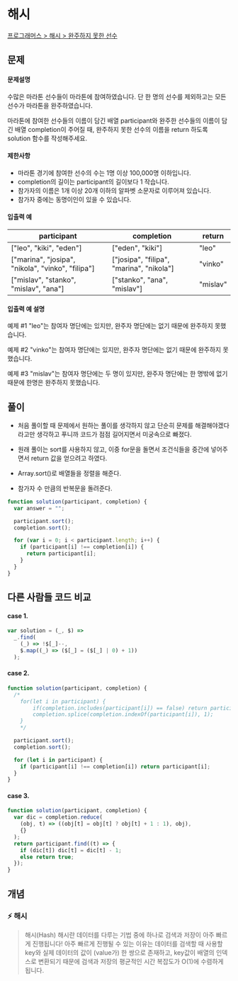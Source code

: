 # 해시

[프로그래머스 > 해시 > 완주하지 못한 선수](https://programmers.co.kr/learn/courses/30/lessons/42576)

## 문제

#### 문제설명

수많은 마라톤 선수들이 마라톤에 참여하였습니다. 단 한 명의 선수를 제외하고는 모든 선수가 마라톤을 완주하였습니다.

마라톤에 참여한 선수들의 이름이 담긴 배열 participant와 완주한 선수들의 이름이 담긴 배열 completion이 주어질 때, 완주하지 못한 선수의 이름을 return 하도록 solution 함수를 작성해주세요.

#### 제한사항

- 마라톤 경기에 참여한 선수의 수는 1명 이상 100,000명 이하입니다.
- completion의 길이는 participant의 길이보다 1 작습니다.
- 참가자의 이름은 1개 이상 20개 이하의 알파벳 소문자로 이루어져 있습니다.
- 참가자 중에는 동명이인이 있을 수 있습니다.

#### 입출력 예

| participant                                       | completion                               | return   |
| ------------------------------------------------- | ---------------------------------------- | -------- |
| ["leo", "kiki", "eden"]                           | ["eden", "kiki"]                         | "leo"    |
| ["marina", "josipa", "nikola", "vinko", "filipa"] | ["josipa", "filipa", "marina", "nikola"] | "vinko"  |
| ["mislav", "stanko", "mislav", "ana"]             | ["stanko", "ana", "mislav"]              | "mislav" |

#### 입출력 예 설명

예제 #1
"leo"는 참여자 명단에는 있지만, 완주자 명단에는 없기 때문에 완주하지 못했습니다.

예제 #2
"vinko"는 참여자 명단에는 있지만, 완주자 명단에는 없기 때문에 완주하지 못했습니다.

예제 #3
"mislav"는 참여자 명단에는 두 명이 있지만, 완주자 명단에는 한 명밖에 없기 때문에 한명은 완주하지 못했습니다.

## 풀이

- 처음 풀이할 때 문제에서 원하는 풀이를 생각하지 않고 단순히 문제를 해결해야겠다라고만 생각하고 푸니까 코드가 점점 길어지면서 미궁속으로 빠졌다.
- 원래 풀이는 sort를 사용하지 않고, 이중 for문을 돌면서 조건식들을 중간에 넣어주면서 return 값을 얻으려고 하였다.

- Array.sort()로 배열들을 정렬을 해준다.
- 참가자 수 만큼의 반복문을 돌려준다.

```js
function solution(participant, completion) {
  var answer = "";

  participant.sort();
  completion.sort();

  for (var i = 0; i < participant.length; i++) {
    if (participant[i] !== completion[i]) {
      return participant[i];
    }
  }
}
```

## 다른 사람들 코드 비교

#### case 1.

```js
var solution = (_, $) =>
  _.find(
    (_) => !$[_]--,
    $.map((_) => ($[_] = ($[_] | 0) + 1))
  );
```

#### case 2.

```js
function solution(participant, completion) {
  /*
    for(let i in participant) {
        if(completion.includes(participant[i]) == false) return participant[i];
        completion.splice(completion.indexOf(participant[i]), 1);
    }
    */

  participant.sort();
  completion.sort();

  for (let i in participant) {
    if (participant[i] !== completion[i]) return participant[i];
  }
}
```

#### case 3.

```js
function solution(participant, completion) {
  var dic = completion.reduce(
    (obj, t) => ((obj[t] = obj[t] ? obj[t] + 1 : 1), obj),
    {}
  );
  return participant.find((t) => {
    if (dic[t]) dic[t] = dic[t] - 1;
    else return true;
  });
}
```

## 개념

### ⚡️ 해시

> 해시(Hash)
> 해시란 데이터를 다루는 기법 중에 하나로 검색과 저장이 아주 빠르게 진행됩니다! 아주 빠르게 진행될 수 있는 이유는 데이터를 검색할 때 사용할 key와 실제 데이터의 값이 (value가) 한 쌍으로 존재하고, key값이 배열의 인덱스로 변환되기 때문에 검색과 저장의 평균적인 시간 복잡도가 O(1)에 수렴하게 됩니다.
